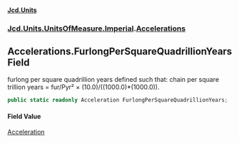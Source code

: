 #### [Jcd.Units](index.md 'index')
### [Jcd.Units.UnitsOfMeasure.Imperial](Jcd.Units.UnitsOfMeasure.Imperial.md 'Jcd.Units.UnitsOfMeasure.Imperial').[Accelerations](Accelerations.md 'Jcd.Units.UnitsOfMeasure.Imperial.Accelerations')

## Accelerations.FurlongPerSquareQuadrillionYears Field

furlong per square quadrillion years defined such that: chain per square trillion years = fur/Pyr² ×
(10.0)/((1000.0)*(1000.0)).

```csharp
public static readonly Acceleration FurlongPerSquareQuadrillionYears;
```

#### Field Value
[Acceleration](Acceleration.md 'Jcd.Units.UnitTypes.Acceleration')